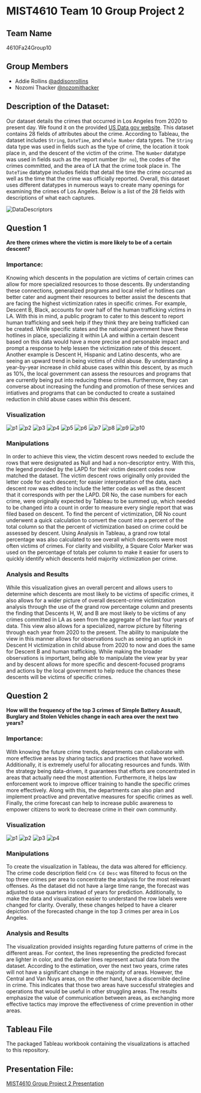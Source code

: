 # MIST4610 Team 10 Group Project 2
## Team Name
4610Fa24Group10

## Group Members
- Addie Rollins [@addisonrollins](https://github.com/arollins5/MIST-GroupProject2)
- Nozomi Thacker [@nozomithacker](https://github.com/n-thacker/MIST4610Group10Project2)

## Description of the Dataset:
Our dataset details the crimes that occurred in Los Angeles from 2020 to present day. We found it on the provided [US Data gov website](https://catalog.data.gov/dataset/crime-data-from-2020-to-present). This dataset contains 28 fields of attributes about the crime. According to Tableau, the dataset includes `String`, `DateTime`, and `Whole Number` data types. The `String` data type was used in fields such as the type of crime, the location it took place in, and the descent of the victim of the crime. The `Number` datatype was used in fields such as the report number (`Dr no`), the codes of the crimes committed, and the area of LA that the crime took place in. The `DateTime` datatype includes fields that detail the time the crime occurred as well as the time that the crime was officially reported. Overall, this dataset uses different datatypes in numerous ways to create many openings for examining the crimes of Los Angeles. Below is a list of the 28 fields with descriptions of what each captures.  

![DataDescriptors](https://github.com/user-attachments/assets/cd67a002-4636-48cd-93b4-bebee7fd17e1)


## Question 1
**Are there crimes where the victim is more likely to be of a certain descent?**

### Importance:
Knowing which descents in the population are victims of certain crimes can allow for more specialized resources to those descents. By understanding these connections, generalized programs and local relief or hotlines can better cater and augment their resources to better assist the descents that are facing the highest victimization rates in specific crimes. For example, Descent B, Black, accounts for over half of the human trafficking victims in LA. With this in mind, a public program to cater to this descent to report human trafficking and seek help if they think they are being trafficked can be created. While specific states and the national government have these hotlines in place, specializing it within LA and within a certain descent based on this data would have a more precise and personable impact and prompt a response to help lessen the victimization rate of this descent. Another example is Descent H, Hispanic and Latino descents, who are seeing an upward trend in being victims of child abuse. By understanding a year-by-year increase in child abuse cases within this descent, by as much as 10%, the local government can assess the resources and programs that are currently being put into reducing these crimes. Furthermore, they can converse about increasing the funding and promotion of these services and intiatives and programs that can be conducted to create a sustained reduction in child abuse cases within this descent.  

### Visualization
![p1](https://github.com/user-attachments/assets/06a1e813-ff30-47ea-b40c-b74db684adcb)
![p2](https://github.com/user-attachments/assets/47dcd4f0-8ffd-461e-8789-f88c16c12194)
![p3](https://github.com/user-attachments/assets/b22c101c-89fe-44c4-9366-8b7ed594e68e)
![p4](https://github.com/user-attachments/assets/494dc413-d816-46c6-ba12-a9e68a141e9b)
![p5](https://github.com/user-attachments/assets/fce73e56-27b4-4f23-9f20-bfd63819b5d2)
![p6](https://github.com/user-attachments/assets/259cce8b-8de7-4fa9-8ac8-59bacbc6192e)
![p7](https://github.com/user-attachments/assets/a0aa01ed-85d4-4908-94c2-801a09c48eb1)
![p8](https://github.com/user-attachments/assets/fccf1ffb-94ab-4068-894e-993dfede520b)
![p9](https://github.com/user-attachments/assets/dd0f4f65-5c66-44ac-b3b7-699cc8dbd0cf)
![p10](https://github.com/user-attachments/assets/6a3945a2-cd2c-4af0-ba74-8e3d77d1288d)

### Manipulations
In order to achieve this view, the victim descent rows needed to exclude the rows that were designated as Null and had a non-descriptor entry. With this, the legend provided by the LAPD for their victim descent codes now matched the dataset. The victim descent rows originally only provided the letter code for each descent; for easier interpretation of the data, each descent row was edited to include the letter code as well as the descent that it corresponds with per the LAPD. DR No, the case numbers for each crime, were originally expected by Tableau to be summed up, which needed to be changed into a count in order to measure every single report that was filed based on descent. To find the percent of victimization, DR No count underwent a quick calculation to convert the count into a percent of the total column so that the percent of victimization based on crime could be assessed by descent. Using Analysis in Tableau, a grand row total percentage was also calculated to see overall which descents were most often victims of crimes. For clarity and visibility, a Square Color Marker was used on the percentage of totals per column to make it easier for users to quickly identify which descents held majority victimization per crime.

### Analysis and Results
While this visualization gives an overall percent and allows users to determine which descents are most likely to be victims of specific crimes, it also allows for a wider picture of overall descent-crime victimization analysis through the use of the grand row percentage column and presents the finding that Descents H, W, and B are most likely to be victims of any crimes committed in LA as seen from the aggregate of the last four years of data. This view also allows for a specialized, narrow picture by filtering through each year from 2020 to the present. The ability to manipulate the view in this manner allows for observations such as seeing an uptick in Descent H victimization in child abuse from 2020 to now and does the same for Descent B and human trafficking. While making the broader observations is important, being able to manipulate the view year by year and by descent allows for more specific and descent-focused programs and actions by the local government to help reduce the chances these descents will be victims of specific crimes.

## Question 2
**How will the frequency of the top 3 crimes of Simple Battery Assault, Burglary and Stolen Vehicles change in each area over the next two years?**

### Importance:
With knowing the future crime trends, departments can collaborate with more effective areas by sharing tactics and practices that have worked. Additionally, it is extremely useful for allocating resources and funds. With the strategy being data-driven, it guarantees that efforts are concentrated in areas that actually need the most attention. Furthermore, it helps law enforcement work to improve officer training to handle the specific crimes more effectively. Along with this, the departments can also plan and implement proactive and preventative measures for specific crimes as well. Finally, the crime forecast can help to increase public awareness to empower citizens to work to decrease crime in their own community.

### Visualization
![p1](https://github.com/user-attachments/assets/47ad04b6-ecce-4c31-8090-bf8206393145)
![p2](https://github.com/user-attachments/assets/3ed46f5e-010b-4e67-8480-b4eb6d127bd8)
![p3](https://github.com/user-attachments/assets/ef9fa64e-a480-49e7-bf29-406215290eab)
![p4](https://github.com/user-attachments/assets/b53a1cdc-3bb4-4745-92de-a14162e128b3)


### Manipulations
To create the visualization in Tableau, the data was altered for efficiency. The crime code description field `Crm Cd Desc` was filtered to focus on the top three crimes per area to concentrate the analysis for the most relevant offenses. As the dataset did not have a large time range, the forecast was adjusted to use quarters instead of years for prediction. Additionally, to make the data and visualization easier to understand the row labels were changed for clarity. Overally, these changes helped to have a clearer depiction of the forecasted change in the top 3 crimes per area in Los Angeles. 

### Analysis and Results
The visualization provided insights regarding future patterns of crime in the different areas. For context, the lines representing the predicted forecast are lighter in color, and the darker lines represent actual data from the dataset. According to the estimation, over the next two years, crime rates will not have a significant change in the majority of areas. However, the Central and Van Nuys areas, on the other hand, have a discernible decline in crime. This indicates that those two areas have successful strategies and operations that would be useful in other struggling areas. The results emphasize the value of communication between areas, as exchanging more effective tactics may improve the effectiveness of crime prevention in other areas.

## Tableau File
The packaged Tableau workbook containing the visualizations is attached to this repository.

## Presentation File:
[MIST4610 Group Project 2 Presentation](https://docs.google.com/presentation/d/1mtWjV2PD5ErVfyruj9rhXnFr_Nm4JiCdXVZYa0byuDs/edit?usp=sharing)
